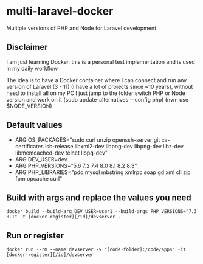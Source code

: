 # multi-laravel-docker

Multiple versions of PHP and Node for Laravel development

## Disclaimer

I am just learning Docker, this is a personal test implementation and is used in my daily workflow

The idea is to have a Docker container where I can connect and run any version of Laravel (3 - 11) (I have a lot of projects since ~10 years), without need to install all on my PC
I just jump to the folder switch PHP or Node version and work on it (sudo update-alternatives --config php) (nvm use $NODE_VERSION)

## Default values

- ARG OS_PACKAGES="sudo curl unzip openssh-server git ca-certificates lsb-release libxml2-dev libpng-dev libpng-dev libz-dev libmemcached-dev telnet libpq-dev"
- ARG DEV_USER=dev
- ARG PHP_VERSIONS="5.6 7.2 7.4 8.0 8.1 8.2 8.3"
- ARG PHP_LIBRARIES="pdo mysql mbstring xmlrpc soap gd xml cli zip fpm opcache curl"

## Build with args and replace the values you need

`docker build --build-arg DEV_USER=user1 --build-args PHP_VERSIONS="7.3 8.1" -t [docker-register][/id]/devserver .`

## Run or register

`docker run --rm --name devserver -v "[code-folder]:/code/apps" -it [docker-register][/id]/devserver`
